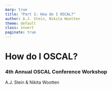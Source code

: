 ```yaml
---
marp: true
title: "Part 1: How do I OSCAL?"
author: A.J. Stein, Nikita Wootten
theme: default
class: invert
paginate: true
---
```


# How do I OSCAL?
### 4th Annual OSCAL Conference Workshop
A.J. Stein & Nikita Wootten
